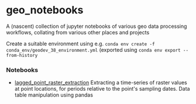 # geo_notebooks
A (nascent) collection of jupyter notebooks of various geo data processing workflows, collating from various other places and projects

Create a suitable environment using e.g. 
`conda env create -f conda_env/geodev_38_environment.yml`
(exported using `conda env export --from-history`

### Notebooks

* [lagged_point_raster_extraction](lagged_point_raster_extraction.ipynb)
Extracting a time-series of raster values at point locations, for periods relative to the point's sampling dates. Data table manipulation using pandas

